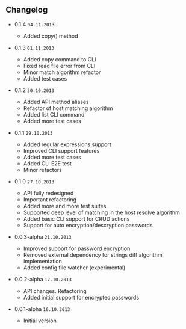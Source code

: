## Changelog

- 0.1.4 `04.11.2013`

  * Added copy() method

- 0.1.3 `01.11.2013`

  * Added copy command to CLI
  * Fixed read file error from CLI
  * Minor match algorithm refactor
  * Added test cases

- 0.1.2 `30.10.2013`

  * Added API method aliases
  * Refactor of host matching algorithm
  * Added list CLI command
  * Added more test cases

- 0.1.1 `29.10.2013`

  * Added regular expressions support
  * Improved CLI support features
  * Added more test cases
  * Added CLI E2E test
  * Minor refactors

- 0.1.0 `27.10.2013`

  * API fully redesigned
  * Important refactoring
  * Added more and more test suites
  * Supported deep level of matching in the host resolve algorithm
  * Added basic CLI support for CRUD actions
  * Support for auto encryption/descryption passwords

- 0.0.3-alpha `21.10.2013`

  * Improved support for password encryption
  * Removed external dependency for strings diff algorithm implementation
  * Added config file watcher (experimental)

- 0.0.2-alpha `17.10.2013`

  * API changes. Refactoring 
  * Added initial support for encrypted passwords

- 0.0.1-alpha `16.10.2013`

  * Initial version